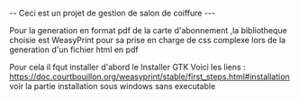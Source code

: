 -- Ceci est un projet de gestion de salon de coiffure ---

Pour la generation en format pdf de la carte d'abonnement ,la bibliotheque choisie est WeasyPrint pour sa prise en charge de css complexe lors de la generation d'un fichier html en pdf 

Pour cela il fqut installer d'abord le Installer GTK
Voici les liens : https://doc.courtbouillon.org/weasyprint/stable/first_steps.html#installation
voir la partie installation sous windows sans executable 
